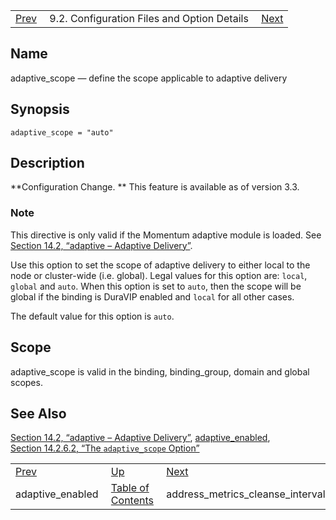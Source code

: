 |     |     |     |
| --- | --- | --- |
| [Prev](conf.ref.adaptive_enabled)  | 9.2. Configuration Files and Option Details |  [Next](conf.ref.address_metrics_cleanse_interval.php) |

<a name="conf.ref.adaptive_scope"></a>
## Name

adaptive_scope — define the scope applicable to adaptive delivery

## Synopsis

`adaptive_scope = "auto"`

<a name="idp7395360"></a>
## Description

**Configuration Change. ** This feature is available as of version 3.3.

### Note

This directive is only valid if the Momentum adaptive module is loaded. See [Section 14.2, “adaptive – Adaptive Delivery”](modules.adaptive "14.2. adaptive – Adaptive Delivery").

Use this option to set the scope of adaptive delivery to either local to the node or cluster-wide (i.e. global). Legal values for this option are: `local`, `global` and `auto`. When this option is set to `auto`, then the scope will be global if the binding is DuraVIP enabled and `local` for all other cases.

The default value for this option is `auto`.

<a name="idp7404544"></a>
## Scope

adaptive_scope is valid in the binding, binding_group, domain and global scopes.

<a name="idp7406224"></a>
## See Also

[Section 14.2, “adaptive – Adaptive Delivery”](modules.adaptive "14.2. adaptive – Adaptive Delivery"), [adaptive_enabled](conf.ref.adaptive_enabled.php "adaptive_enabled"), [Section 14.2.6.2, “The `adaptive_scope` Option”](modules.adaptive.php#modules.adaptive.options.changes.3.3.adaptive_scope "14.2.6.2. The adaptive_scope Option")

|     |     |     |
| --- | --- | --- |
| [Prev](conf.ref.adaptive_enabled)  | [Up](conf.ref.files.php) |  [Next](conf.ref.address_metrics_cleanse_interval.php) |
| adaptive_enabled  | [Table of Contents](index) |  address_metrics_cleanse_interval |
